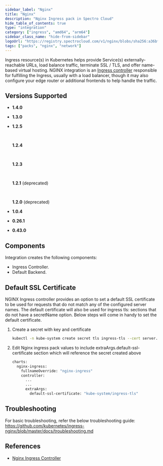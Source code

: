 ```yaml
---
sidebar_label: "Nginx"
title: "Nginx"
description: "Nginx Ingress pack in Spectro Cloud"
hide_table_of_contents: true
type: "integration"
category: ["ingress", "amd64", "arm64"]
sidebar_class_name: "hide-from-sidebar"
logoUrl: "https://registry.spectrocloud.com/v1/nginx/blobs/sha256:a36bf7e8023f018298ddbf0c82a49c38e872db4b0e480a39c285ae002916a83f?type=image/png"
tags: ["packs", "nginx", "network"]
---
```


Ingress resource(s) in Kubernetes helps provide Service(s) externally-reachable URLs, load balance traffic, terminate SSL / TLS, and offer name-based virtual hosting. NGINX integration is an [Ingress controller](https://kubernetes.io/docs/concepts/services-networking/ingress-controllers) responsible for fulfilling the Ingress, usually with a load balancer, though it may also configure your edge router or additional frontends to help handle the traffic.

## Versions Supported

<Tabs queryString="versions">

<TabItem label="1.4.x" value="1.4.x">

- **1.4.0**

</TabItem>

<TabItem label="1.3.x" value="1.3.x">

- **1.3.0**

</TabItem>

<TabItem label="1.2.x" value="1.2.x">

- **1.2.5**

  <br />

  **1.2.4**

    <br />

  **1.2.3**

  <br />

  **1.2.1** (deprecated)

  <br />

  **1.2.0** (deprecated)

</TabItem>

<TabItem label="1.0.x" value="1.0.x">

- **1.0.4**

</TabItem>

<TabItem label="0.26.x" value="0.26.x">

- **0.26.1**

</TabItem>

<TabItem label="0.43.x" value="0.43.x">

- **0.43.0**

</TabItem>

</Tabs>

## Components

Integration creates the following components:

- Ingress Controller.
- Default Backend.

## Default SSL Certificate

NGINX Ingress controller provides an option to set a default SSL certificate to be used for requests that do not match any of the configured server names. The default certificate will also be used for ingress tls: sections that do not have a secretName option.
Below steps will come in handy to set the default certificate.

1. Create a secret with key and certificate
   ```bash
   kubectl -n kube-system create secret tls ingress-tls --cert server.crt --key server.key
   ```
2. Edit Nginx ingress pack values to include extraArgs.default-ssl-certificate section which will reference the secret created above
   ```bash
   charts:
     nginx-ingress:
       fullnameOverride: "nginx-ingress"
       controller:
         ...
         ...
         extraArgs:
           default-ssl-certificate: "kube-system/ingress-tls"
   ```

## Troubleshooting

For basic troubleshooting, refer the below troubleshooting guide:
https://github.com/kubernetes/ingress-nginx/blob/master/docs/troubleshooting.md

## References

- [Nginx Ingress Controller](https://www.nginx.com/products/nginx-ingress-controller/)
